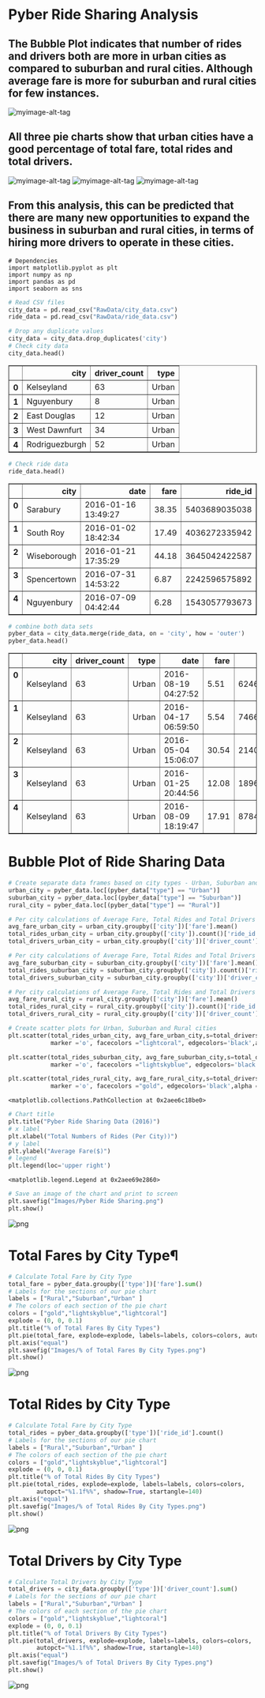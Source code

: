 
# Pyber Ride Sharing Analysis

## The Bubble Plot indicates that number of rides and drivers both are more in urban cities as compared to suburban and rural cities. Although average fare is more for suburban and rural cities for few instances.
![myimage-alt-tag](https://github.com/ruchichandra/Pyber/blob/master/Images/Pyber%20Ride%20Sharing.png)

## All three pie charts show that urban cities have a good percentage of total fare, total rides and total drivers.
![myimage-alt-tag](https://github.com/ruchichandra/Pyber/blob/master/Images/%25%20of%20Total%20Fares%20By%20City%20Types.png)
![myimage-alt-tag](https://github.com/ruchichandra/Pyber/blob/master/Images/%25%20of%20Total%20Rides%20By%20City%20Types.png)
![myimage-alt-tag](https://github.com/ruchichandra/Pyber/blob/master/Images/%25%20of%20Total%20Fares%20By%20City%20Types.png)

## From this analysis, this can be predicted that there are many new opportunities to expand the business in suburban and rural cities, in terms of hiring more drivers to operate in these cities.



```pythonhttps://github.com/ruchichandra/Pyber/blob/master/Images/%25%20of%20Total%20Fares%20By%20City%20Types.png
# Dependencies
import matplotlib.pyplot as plt
import numpy as np
import pandas as pd
import seaborn as sns
```


```python
# Read CSV files
city_data = pd.read_csv("RawData/city_data.csv")
ride_data = pd.read_csv("RawData/ride_data.csv")
```


```python
# Drop any duplicate values
city_data = city_data.drop_duplicates('city')
# Check city data
city_data.head()
```




<div>
<style>
    .dataframe thead tr:only-child th {
        text-align: right;
    }

    .dataframe thead th {
        text-align: left;
    }

    .dataframe tbody tr th {
        vertical-align: top;
    }
</style>
<table border="1" class="dataframe">
  <thead>
    <tr style="text-align: right;">
      <th></th>
      <th>city</th>
      <th>driver_count</th>
      <th>type</th>
    </tr>
  </thead>
  <tbody>
    <tr>
      <th>0</th>
      <td>Kelseyland</td>
      <td>63</td>
      <td>Urban</td>
    </tr>
    <tr>
      <th>1</th>
      <td>Nguyenbury</td>
      <td>8</td>
      <td>Urban</td>
    </tr>
    <tr>
      <th>2</th>
      <td>East Douglas</td>
      <td>12</td>
      <td>Urban</td>
    </tr>
    <tr>
      <th>3</th>
      <td>West Dawnfurt</td>
      <td>34</td>
      <td>Urban</td>
    </tr>
    <tr>
      <th>4</th>
      <td>Rodriguezburgh</td>
      <td>52</td>
      <td>Urban</td>
    </tr>
  </tbody>
</table>
</div>




```python
# Check ride data
ride_data.head()
```




<div>
<style>
    .dataframe thead tr:only-child th {
        text-align: right;
    }

    .dataframe thead th {
        text-align: left;
    }

    .dataframe tbody tr th {
        vertical-align: top;
    }
</style>
<table border="1" class="dataframe">
  <thead>
    <tr style="text-align: right;">
      <th></th>
      <th>city</th>
      <th>date</th>
      <th>fare</th>
      <th>ride_id</th>
    </tr>
  </thead>
  <tbody>
    <tr>
      <th>0</th>
      <td>Sarabury</td>
      <td>2016-01-16 13:49:27</td>
      <td>38.35</td>
      <td>5403689035038</td>
    </tr>
    <tr>
      <th>1</th>
      <td>South Roy</td>
      <td>2016-01-02 18:42:34</td>
      <td>17.49</td>
      <td>4036272335942</td>
    </tr>
    <tr>
      <th>2</th>
      <td>Wiseborough</td>
      <td>2016-01-21 17:35:29</td>
      <td>44.18</td>
      <td>3645042422587</td>
    </tr>
    <tr>
      <th>3</th>
      <td>Spencertown</td>
      <td>2016-07-31 14:53:22</td>
      <td>6.87</td>
      <td>2242596575892</td>
    </tr>
    <tr>
      <th>4</th>
      <td>Nguyenbury</td>
      <td>2016-07-09 04:42:44</td>
      <td>6.28</td>
      <td>1543057793673</td>
    </tr>
  </tbody>
</table>
</div>




```python
# combine both data sets
pyber_data = city_data.merge(ride_data, on = 'city', how = 'outer')
pyber_data.head()
```




<div>
<style>
    .dataframe thead tr:only-child th {
        text-align: right;
    }

    .dataframe thead th {
        text-align: left;
    }

    .dataframe tbody tr th {
        vertical-align: top;
    }
</style>
<table border="1" class="dataframe">
  <thead>
    <tr style="text-align: right;">
      <th></th>
      <th>city</th>
      <th>driver_count</th>
      <th>type</th>
      <th>date</th>
      <th>fare</th>
      <th>ride_id</th>
    </tr>
  </thead>
  <tbody>
    <tr>
      <th>0</th>
      <td>Kelseyland</td>
      <td>63</td>
      <td>Urban</td>
      <td>2016-08-19 04:27:52</td>
      <td>5.51</td>
      <td>6246006544795</td>
    </tr>
    <tr>
      <th>1</th>
      <td>Kelseyland</td>
      <td>63</td>
      <td>Urban</td>
      <td>2016-04-17 06:59:50</td>
      <td>5.54</td>
      <td>7466473222333</td>
    </tr>
    <tr>
      <th>2</th>
      <td>Kelseyland</td>
      <td>63</td>
      <td>Urban</td>
      <td>2016-05-04 15:06:07</td>
      <td>30.54</td>
      <td>2140501382736</td>
    </tr>
    <tr>
      <th>3</th>
      <td>Kelseyland</td>
      <td>63</td>
      <td>Urban</td>
      <td>2016-01-25 20:44:56</td>
      <td>12.08</td>
      <td>1896987891309</td>
    </tr>
    <tr>
      <th>4</th>
      <td>Kelseyland</td>
      <td>63</td>
      <td>Urban</td>
      <td>2016-08-09 18:19:47</td>
      <td>17.91</td>
      <td>8784212854829</td>
    </tr>
  </tbody>
</table>
</div>



# Bubble Plot of Ride Sharing Data


```python
# Create separate data frames based on city types - Urban, Suburban and Rural
urban_city = pyber_data.loc[(pyber_data["type"] == "Urban")]
suburban_city = pyber_data.loc[(pyber_data["type"] == "Suburban")]
rural_city = pyber_data.loc[(pyber_data["type"] == "Rural")]
```


```python
# Per city calculations of Average Fare, Total Rides and Total Drivers for Urban cities
avg_fare_urban_city = urban_city.groupby(['city'])['fare'].mean()
total_rides_urban_city = urban_city.groupby(['city']).count()['ride_id']
total_drivers_urban_city = urban_city.groupby(['city'])['driver_count'].value_counts()

# Per city calculations of Average Fare, Total Rides and Total Drivers for Suburban cities
avg_fare_suburban_city = suburban_city.groupby(['city'])['fare'].mean()
total_rides_suburban_city = suburban_city.groupby(['city']).count()['ride_id']
total_drivers_suburban_city = suburban_city.groupby(['city'])['driver_count'].value_counts()

# Per city calculations of Average Fare, Total Rides and Total Drivers for Rural cities
avg_fare_rural_city = rural_city.groupby(['city'])['fare'].mean()
total_rides_rural_city = rural_city.groupby(['city']).count()['ride_id']
total_drivers_rural_city = rural_city.groupby(['city'])['driver_count'].value_counts()
```


```python
# Create scatter plots for Urban, Suburban and Rural cities
plt.scatter(total_rides_urban_city, avg_fare_urban_city,s=total_drivers_urban_city*10,
            marker ='o', facecolors ="lightcoral", edgecolors='black',alpha = 0.5, label="Urban")

plt.scatter(total_rides_suburban_city, avg_fare_suburban_city,s=total_drivers_suburban_city*10,
            marker ='o', facecolors ="lightskyblue", edgecolors='black',alpha = 0.5, label="Suburban")

plt.scatter(total_rides_rural_city, avg_fare_rural_city,s=total_drivers_rural_city*10,
            marker ='o', facecolors ="gold", edgecolors='black',alpha = 0.55, label="Rural")

```




    <matplotlib.collections.PathCollection at 0x2aee6c18be0>




```python
# Chart title
plt.title("Pyber Ride Sharing Data (2016)")
# x label
plt.xlabel("Total Numbers of Rides (Per City))")
# y label
plt.ylabel("Average Fare($)")
# legend 
plt.legend(loc='upper right')

```




    <matplotlib.legend.Legend at 0x2aee69e2860>




```python
# Save an image of the chart and print to screen
plt.savefig("Images/Pyber Ride Sharing.png")
plt.show()
```


![png](output_11_0.png)


# Total Fares by City Type¶


```python
# Calculate Total Fare by City Type
total_fare = pyber_data.groupby(['type'])['fare'].sum()
# Labels for the sections of our pie chart
labels = ["Rural","Suburban","Urban" ]
# The colors of each section of the pie chart
colors = ["gold","lightskyblue","lightcoral"]
explode = (0, 0, 0.1)
plt.title("% of Total Fares By City Types")
plt.pie(total_fare, explode=explode, labels=labels, colors=colors, autopct="%1.1f%%",shadow=True, startangle=160)
plt.axis("equal")
plt.savefig("Images/% of Total Fares By City Types.png")
plt.show()
```


![png](output_13_0.png)


# Total Rides by City Type


```python
# Calculate Total Fare by City Type
total_rides = pyber_data.groupby(['type'])['ride_id'].count()
# Labels for the sections of our pie chart
labels = ["Rural","Suburban","Urban" ]
# The colors of each section of the pie chart
colors = ["gold","lightskyblue","lightcoral"]
explode = (0, 0, 0.1)
plt.title("% of Total Rides By City Types")
plt.pie(total_rides, explode=explode, labels=labels, colors=colors,
        autopct="%1.1f%%", shadow=True, startangle=140)
plt.axis("equal")
plt.savefig("Images/% of Total Rides By City Types.png")
plt.show()
```


![png](output_15_0.png)


# Total Drivers by City Type


```python
# Calculate Total Drivers by City Type
total_drivers = city_data.groupby(['type'])['driver_count'].sum()
# Labels for the sections of our pie chart
labels = ["Rural","Suburban","Urban" ]
# The colors of each section of the pie chart
colors = ["gold","lightskyblue","lightcoral"]
explode = (0, 0, 0.1)
plt.title("% of Total Drivers By City Types")
plt.pie(total_drivers, explode=explode, labels=labels, colors=colors,
        autopct="%1.1f%%", shadow=True, startangle=140)
plt.axis("equal")
plt.savefig("Images/% of Total Drivers By City Types.png")
plt.show()
```


![png](output_17_0.png)

